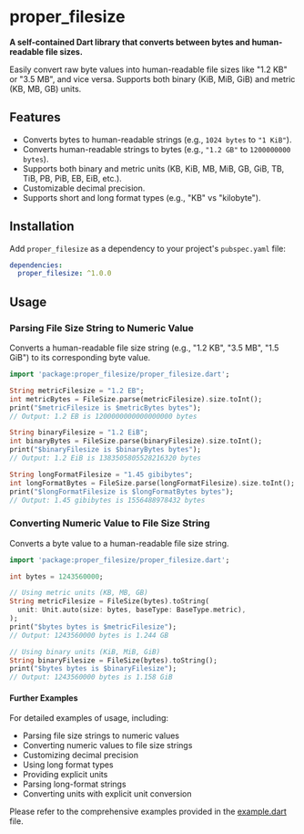 # proper_filesize

**A self-contained Dart library that converts between bytes and human-readable file sizes.**

Easily convert raw byte values into human-readable file sizes like "1.2 KB" or "3.5 MB", and vice versa.
Supports both binary (KiB, MiB, GiB) and metric (KB, MB, GB) units.

## Features

*   Converts bytes to human-readable strings (e.g., `1024 bytes` to `"1 KiB"`).
*   Converts human-readable strings to bytes (e.g., `"1.2 GB"` to `1200000000 bytes`).
*   Supports both binary and metric units (KB, KiB, MB, MiB, GB, GiB, TB, TiB, PB, PiB, EB, EiB, etc.).
*   Customizable decimal precision.
*   Supports short and long format types (e.g., "KB" vs "kilobyte").

## Installation

Add `proper_filesize` as a dependency to your project's `pubspec.yaml` file:

```yaml
dependencies:
  proper_filesize: ^1.0.0
```

## Usage

### Parsing File Size String to Numeric Value

Converts a human-readable file size string (e.g., "1.2 KB", "3.5 MB", "1.5 GiB") to its corresponding byte value.

```dart
import 'package:proper_filesize/proper_filesize.dart';

String metricFilesize = "1.2 EB";
int metricBytes = FileSize.parse(metricFilesize).size.toInt();
print("$metricFilesize is $metricBytes bytes");
// Output: 1.2 EB is 1200000000000000000 bytes

String binaryFilesize = "1.2 EiB";
int binaryBytes = FileSize.parse(binaryFilesize).size.toInt();
print("$binaryFilesize is $binaryBytes bytes");
// Output: 1.2 EiB is 1383505805528216320 bytes

String longFormatFilesize = "1.45 gibibytes";
int longFormatBytes = FileSize.parse(longFormatFilesize).size.toInt();
print("$longFormatFilesize is $longFormatBytes bytes");
// Output: 1.45 gibibytes is 1556488978432 bytes
```

### Converting Numeric Value to File Size String

Converts a byte value to a human-readable file size string.

```dart
import 'package:proper_filesize/proper_filesize.dart';

int bytes = 1243560000;

// Using metric units (KB, MB, GB)
String metricFilesize = FileSize(bytes).toString(
  unit: Unit.auto(size: bytes, baseType: BaseType.metric),
);
print("$bytes bytes is $metricFilesize"); 
// Output: 1243560000 bytes is 1.244 GB

// Using binary units (KiB, MiB, GiB)
String binaryFilesize = FileSize(bytes).toString();
print("$bytes bytes is $binaryFilesize"); 
// Output: 1243560000 bytes is 1.158 GiB
```

#### Further Examples

For detailed examples of usage, including:

  * Parsing file size strings to numeric values
  * Converting numeric values to file size strings
  * Customizing decimal precision
  * Using long format types
  * Providing explicit units
  * Parsing long-format strings
  * Converting units with explicit unit conversion

Please refer to the comprehensive examples provided in the [example.dart](example/example.dart) file.